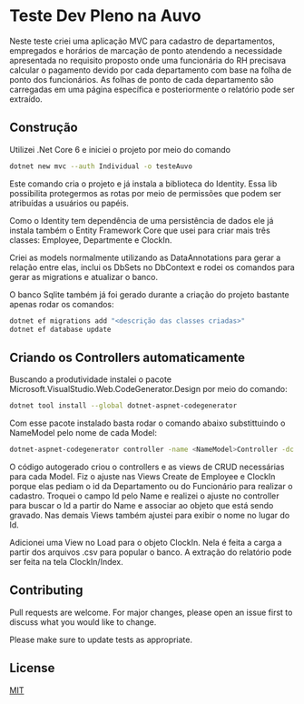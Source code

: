 # Teste Dev Pleno na Auvo

Neste teste criei uma aplicação MVC para cadastro de departamentos, empregados e horários de marcação de ponto atendendo a necessidade apresentada no requisito proposto onde uma funcionária do RH precisava calcular o pagamento devido por cada departamento com base na folha de ponto dos funcionários. As folhas de ponto de cada departamento são carregadas em uma página específica e posteriormente o relatório pode ser extraído.

## Construção

Utilizei .Net Core 6 e iniciei o projeto por meio do comando 

```bash
dotnet new mvc --auth Individual -o testeAuvo
```

Este comando cria o projeto e já instala a biblioteca do Identity. Essa lib possibilita protegermos as rotas por meio de permissões que podem ser atribuídas a usuários ou papéis.

Como o Identity tem dependência de uma persistência de dados ele já instala também o Entity Framework Core que usei para criar mais três classes: Employee, Departmente e ClockIn.

Criei as models normalmente utilizando as DataAnnotations para gerar a relação entre elas, inclui os DbSets no DbContext e rodei os comandos para gerar as migrations e atualizar o banco.

O banco Sqlite também já foi gerado durante a criação do projeto bastante apenas rodar os comandos:

```bash
dotnet ef migrations add "<descrição das classes criadas>"
dotnet ef database update
```

## Criando os Controllers automaticamente

Buscando a produtividade instalei o pacote Microsoft.VisualStudio.Web.CodeGenerator.Design por meio do comando:

```bash
dotnet tool install --global dotnet-aspnet-codegenerator
```

Com esse pacote instalado basta rodar o comando abaixo substittuindo o NameModel pelo nome de cada Model:

```bash
dotnet-aspnet-codegenerator controller -name <NameModel>Controller -dc ApplicationDbContext -m <NameModel> --useDefaultLayout --useSqlite --referenceScriptLibraries
```
O código autogerado criou o controllers e as views de CRUD necessárias para cada Model. Fiz o ajuste nas Views Create de Employee e ClockIn porque elas pediam o id da Departamento ou do Funcionário para realizar o cadastro. Troquei o campo Id pelo Name e realizei o ajuste no controller para buscar o Id a partir do Name e associar ao objeto que está sendo gravado.
Nas demais Views também ajustei para exibir o nome no lugar do Id.

Adicionei uma View no Load para o objeto ClockIn. Nela é feita a carga a partir dos arquivos .csv para popular o banco. A extração do relatório pode ser feita na tela ClockIn/Index.

## Contributing

Pull requests are welcome. For major changes, please open an issue first
to discuss what you would like to change.

Please make sure to update tests as appropriate.

## License

[MIT](https://choosealicense.com/licenses/mit/)